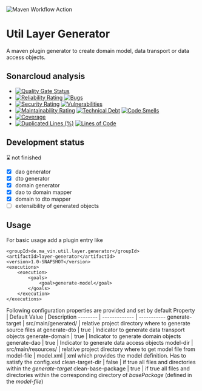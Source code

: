 ![Maven Workflow Action](https://github.com/Ma-Vin/de.ma_vin.util.layerGenerator/actions/workflows/maven.yml/badge.svg)

# Util Layer Generator
A maven plugin generator to create domain model, data transport or data access objects.

## Sonarcloud analysis

* [![Quality Gate Status](https://sonarcloud.io/api/project_badges/measure?project=Ma-Vin_de.ma_vin.util.layerGenerator&metric=alert_status)](https://sonarcloud.io/dashboard?id=Ma-Vin_de.ma_vin.util.layerGenerator)
* [![Reliability Rating](https://sonarcloud.io/api/project_badges/measure?project=Ma-Vin_de.ma_vin.util.layerGenerator&metric=reliability_rating)](https://sonarcloud.io/dashboard?id=Ma-Vin_de.ma_vin.util.layerGenerator)  [![Bugs](https://sonarcloud.io/api/project_badges/measure?project=Ma-Vin_de.ma_vin.util.layerGenerator&metric=bugs)](https://sonarcloud.io/dashboard?id=Ma-Vin_de.ma_vin.util.layerGenerator) 
* [![Security Rating](https://sonarcloud.io/api/project_badges/measure?project=Ma-Vin_de.ma_vin.util.layerGenerator&metric=security_rating)](https://sonarcloud.io/dashboard?id=Ma-Vin_de.ma_vin.util.layerGenerator)  [![Vulnerabilities](https://sonarcloud.io/api/project_badges/measure?project=Ma-Vin_de.ma_vin.util.layerGenerator&metric=vulnerabilities)](https://sonarcloud.io/dashboard?id=Ma-Vin_de.ma_vin.util.layerGenerator)
* [![Maintainability Rating](https://sonarcloud.io/api/project_badges/measure?project=Ma-Vin_de.ma_vin.util.layerGenerator&metric=sqale_rating)](https://sonarcloud.io/dashboard?id=Ma-Vin_de.ma_vin.util.layerGenerator)  [![Technical Debt](https://sonarcloud.io/api/project_badges/measure?project=Ma-Vin_de.ma_vin.util.layerGenerator&metric=sqale_index)](https://sonarcloud.io/dashboard?id=Ma-Vin_de.ma_vin.util.layerGenerator)  [![Code Smells](https://sonarcloud.io/api/project_badges/measure?project=Ma-Vin_de.ma_vin.util.layerGenerator&metric=code_smells)](https://sonarcloud.io/dashboard?id=Ma-Vin_de.ma_vin.util.layerGenerator)
* [![Coverage](https://sonarcloud.io/api/project_badges/measure?project=Ma-Vin_de.ma_vin.util.layerGenerator&metric=coverage)](https://sonarcloud.io/dashboard?id=Ma-Vin_de.ma_vin.util.layerGenerator)
* [![Duplicated Lines (%)](https://sonarcloud.io/api/project_badges/measure?project=Ma-Vin_de.ma_vin.util.layerGenerator&metric=duplicated_lines_density)](https://sonarcloud.io/dashboard?id=Ma-Vin_de.ma_vin.util.layerGenerator)  [![Lines of Code](https://sonarcloud.io/api/project_badges/measure?project=Ma-Vin_de.ma_vin.util.layerGenerator&metric=ncloc)](https://sonarcloud.io/dashboard?id=Ma-Vin_de.ma_vin.util.layerGenerator)

## Development status
:hourglass: not finished
- [x] dao generator
- [x] dto generator
- [x] domain generator
- [x] dao to domain mapper
- [x] domain to dto mapper
- [ ] extensibility of generated objects

## Usage
For basic usage add a plugin entry like
```
<groupId>de.ma_vin.util.layer.generator</groupId>
<artifactId>layer-generator</artifactId>
<version>1.0-SNAPSHOT</version>
<executions>
    <execution>
        <goals>
            <goal>generate-model</goal>
        </goals>
    </execution>
</executions>
````
Following configuration properties are provided and set by default
Property | Default Value | Description
-------- | ------------- | -----------
generate-target | src/main/generated/ | relative project directory where to generate source files at
generate-dto | true | Indicator to generate data transport objects 
generate-domain | true | Indicator to generate domain objects
generate-dao | true | Indicator to generate data access objects
model-dir | src/main/resources/ | relative project directory where to get model file from
model-file | model.xml | xml which provides the model definition. Has to satisfy the config.xsd
clean-target-dir | false | if true all files and directories within the *generate-target*
clean-base-package | true | if true all files and directories within the corresponding directory of *basePackage* (defined in the *model-file*)
